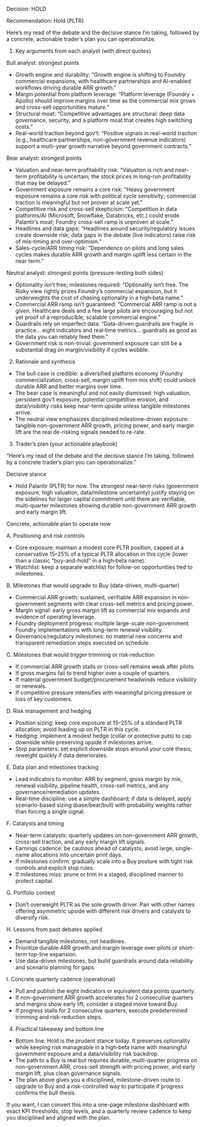 Decision: HOLD

Recommendation: Hold (PLTR)

Here’s my read of the debate and the decisive stance I’m taking, followed by a concrete, actionable trader’s plan you can operationalize.

1) Key arguments from each analyst (with direct quotes)

Bull analyst: strongest points
- Growth engine and durability: “Growth engine is shifting to Foundry commercial expansions, with healthcare partnerships and AI-enabled workflows driving durable ARR growth.”
- Margin potential from platform leverage: “Platform leverage (Foundry + Apollo) should improve margins over time as the commercial mix grows and cross-sell opportunities mature.”
- Structural moat: “Competitive advantages are structural: deep data governance, security, and a platform moat that creates high switching costs.”
- Real-world traction beyond gov’t: “Positive signals in real-world traction (e.g., healthcare partnerships, non-government revenue indicators) support a multi-year growth narrative beyond government contracts.”

Bear analyst: strongest points
- Valuation and near-term profitability risk: “Valuation is rich and near-term profitability is uncertain; the stock prices in long-run profitability that may be delayed.”
- Government exposure remains a core risk: “Heavy government exposure remains a core risk with political cycle sensitivity; commercial traction is meaningful but not proven at scale yet.”
- Competitive risk and cross-sell skepticism: “Competition in data platforms/AI (Microsoft, Snowflake, Databricks, etc.) could erode Palantir’s moat; Foundry cross-sell ramp is unproven at scale.”
- Headlines and data gaps: “Headlines around security/regulatory issues create downside risk; data gaps in the debate (live indicators) raise risk of mis-timing and over-optimism.”
- Sales-cycle/ARR timing risk: “Dependence on pilots and long sales cycles makes durable ARR growth and margin uplift less certain in the near term.”

Neutral analyst: strongest points (pressure-testing both sides)
- Optionality isn’t free; milestones required: “Optionality isn’t free. The Risky view rightly prizes Foundry’s commercial expansion, but it underweights the cost of chasing optionality in a high‑beta name.”
- Commercial ARR ramp isn’t guaranteed: “Commercial ARR ramp is not a given. Healthcare deals and a few large pilots are encouraging but not yet proof of a reproducible, scalable commercial engine.”
- Guardrails rely on imperfect data: “Data-driven guardrails are fragile in practice… eight indicators and real‑time metrics… guardrails as good as the data you can reliably feed them.”
- Government risk is non-trivial: government exposure can still be a substantial drag on margin/visibility if cycles wobble.

2) Rationale and synthesis

- The bull case is credible: a diversified platform economy (Foundry commercialization, cross-sell, margin uplift from mix shift) could unlock durable ARR and better margins over time.
- The bear case is meaningful and not easily dismissed: high valuation, persistent gov’t exposure, potential competitive erosion, and data/visibility risks keep near-term upside unless tangible milestones arrive.
- The neutral view emphasizes disciplined milestone-driven exposure: tangible non-government ARR growth, pricing power, and early margin lift are the real de-risking signals needed to re-rate.

3) Trader’s plan (your actionable playbook)

“Here’s my read of the debate and the decisive stance I’m taking, followed by a concrete trader’s plan you can operationalize.”

Decisive stance
- Hold Palantir (PLTR) for now. The strongest near-term risks (government exposure, high valuation, data/milestone uncertainty) justify staying on the sidelines for larger capital commitment until there are verifiable, multi-quarter milestones showing durable non-government ARR growth and early margin lift.

Concrete, actionable plan to operate now

A. Positioning and risk controls
- Core exposure: maintain a modest core PLTR position, capped at a conservative 15–25% of a typical PLTR allocation in this cycle (lower than a classic “buy-and-hold” in a high‑beta name).
- Watchlist: keep a separate watchlist for follow-on opportunities tied to milestones.

B. Milestones that would upgrade to Buy (data-driven, multi-quarter)
- Commercial ARR growth: sustained, verifiable ARR expansion in non-government segments with clear cross-sell metrics and pricing power.
- Margin signal: early gross margin lift as commercial mix expands and evidence of operating leverage.
- Foundry deployment progress: multiple large-scale non-government Foundry implementations with long-term renewal visibility.
- Governance/regulatory milestones: no material new concerns and transparent remediation steps executed on schedule.

C. Milestones that would trigger trimming or risk-reduction
- If commercial ARR growth stalls or cross-sell remains weak after pilots.
- If gross margins fail to trend higher over a couple of quarters.
- If material government budget/procurement headwinds reduce visibility or renewals.
- If competitive pressure intensifies with meaningful pricing pressure or loss of key customers.

D. Risk management and hedging
- Position sizing: keep core exposure at 15–25% of a standard PLTR allocation; avoid loading up on PLTR in this cycle.
- Hedging: implement a modest hedge (collar or protective puts) to cap downside while preserving upside if milestones arrive.
- Stop parameters: set explicit downside stops around your core thesis; reweight quickly if data deteriorates.

E. Data plan and milestones tracking
- Lead indicators to monitor: ARR by segment, gross margin by mix, renewal visibility, pipeline health, cross-sell metrics, and any governance/remediation updates.
- Real-time discipline: use a simple dashboard; if data is delayed, apply scenario-based sizing (base/bear/bull) with probability weights rather than forcing a single signal.

F. Catalysts and timing
- Near-term catalysts: quarterly updates on non-government ARR growth, cross-sell traction, and any early margin lift signals.
- Earnings cadence: be cautious ahead of catalysts; avoid large, single-name allocations into uncertain print days.
- If milestones confirm: gradually scale into a Buy posture with tight risk controls and explicit stop rules.
- If milestones miss: prune or trim in a staged, disciplined manner to protect capital.

G. Portfolio context
- Don’t overweight PLTR as the sole growth driver. Pair with other names offering asymmetric upside with different risk drivers and catalysts to diversify risk.

H. Lessons from past debates applied
- Demand tangible milestones, not headlines.
- Prioritize durable ARR growth and margin leverage over pilots or short-term top-line expansion.
- Use data-driven milestones, but build guardrails around data reliability and scenario planning for gaps.

I. Concrete quarterly cadence (operational)
- Pull and publish the eight indicators or equivalent data points quarterly.
- If non-government ARR growth accelerates for 2 consecutive quarters and margins show early lift, consider a staged move toward Buy.
- If progress stalls for 2 consecutive quarters, execute predetermined trimming and risk-reduction steps.

4) Practical takeaway and bottom line

- Bottom line: Hold is the prudent stance today. It preserves optionality while keeping risk manageable in a high‑beta name with meaningful government exposure and a data/visibility risk backdrop.
- The path to a Buy is real but requires durable, multi-quarter progress on non-government ARR, cross-sell strength with pricing power, and early margin lift, plus clean governance signals.
- The plan above gives you a disciplined, milestone-driven route to upgrade to Buy and a risk-controlled way to participate if progress confirms the bull thesis.

If you want, I can convert this into a one-page milestone dashboard with exact KPI thresholds, stop levels, and a quarterly review cadence to keep you disciplined and aligned with the plan.